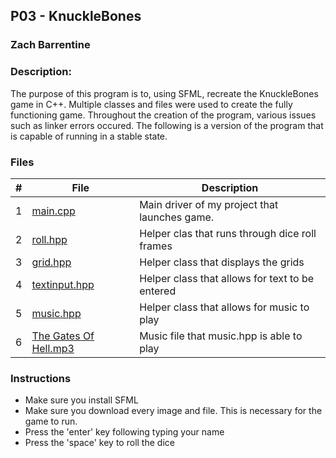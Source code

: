 ## P03 - KnuckleBones
### Zach Barrentine
### Description:

The purpose of this program is to, using SFML, recreate the KnuckleBones game in C++. Multiple classes and files were used to create the fully functioning game. Throughout
the creation of the program, various issues such as linker errors occured. The following is a version of the program that is capable of running in a stable state.

### Files

|   #   | File            | Description                                        |
| :---: | --------------- | -------------------------------------------------- |
|   1   | [main.cpp](https://github.com/ZachBarrentine/2143-OOP/blob/main/Assignments/P03/main.cpp)         | Main driver of my project that launches game.      |
|   2   | [roll.hpp](https://github.com/ZachBarrentine/2143-OOP/blob/main/Assignments/P03/roll.hpp)  | Helper clas that runs through dice roll frames         |
|   3   | [grid.hpp](https://github.com/ZachBarrentine/2143-OOP/blob/main/Assignments/P03/grid.hpp) | Helper class that displays the grids |
|   4   | [textinput.hpp](https://github.com/ZachBarrentine/2143-OOP/blob/main/Assignments/P03/textinput.hpp) | Helper class that allows for text to be entered |
|   5   | [music.hpp](https://github.com/ZachBarrentine/2143-OOP/blob/main/Assignments/P03/music.hpp) | Helper class that allows for music to play |
|   6   | [The Gates Of Hell.mp3](https://github.com/ZachBarrentine/2143-OOP/blob/main/Assignments/P03/The%20Gates%20Of%20Hell.mp3) | Music file that music.hpp is able to play |

### Instructions

- Make sure you install SFML
- Make sure you download every image and file. This is necessary for the game to run.
- Press the 'enter' key following typing your name
- Press the 'space' key to roll the dice

